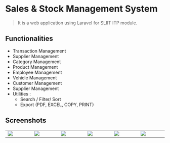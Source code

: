 # Sales & Stock Management System

> It is a web application using Laravel for SLIIT ITP module.

## Functionalities

<div>
<ul>
<li>Transaction Management</li>
<li>Supplier Management</li>
<li>Category Management</li>
<li>Product Management</li>
<li>Employee Management</li>
<li>Vehicle Management</li>
<li>Customer Management</li>
<li>Supplier Management</li>
<li>
    Utilities :
    <ul>
    <li>Search / Filter/ Sort</li>
    <li>Export (PDF, EXCEL, COPY, PRINT) </li>
    </ul>  
</li>
</ul>
</div>

## Screenshots

<table style="border: none; padding: 0">
  <tr>
    <td valign="top" width="500px"><img src="https://res.cloudinary.com/mahadi/image/upload/v1610293284/Picture1_z2vj8z.png"></td>
    <td valign="top" width="500px"><img src="https://res.cloudinary.com/mahadi/image/upload/v1610293285/Picture2_n6jejw.png"></td>
    <td valign="top" width="500px"><img src="https://res.cloudinary.com/mahadi/image/upload/v1610293284/Picture5_orna8i.png"></td>
    <td valign="top" width="500px"><img src="https://res.cloudinary.com/mahadi/image/upload/v1610293282/Picture4_dlgyrt.png"></td>
    <td valign="top" width="500px"><img src="https://res.cloudinary.com/mahadi/image/upload/v1610293283/Picture3_qom1wi.png"></td>
    <td valign="top" width="500px"><img src="https://res.cloudinary.com/mahadi/image/upload/v1610293283/Picture6_jeupzl.png"></td>
  </tr>
</table>
